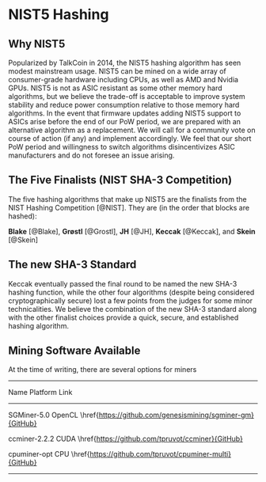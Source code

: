 # NIST5 Hashing

## Why NIST5

Popularized by TalkCoin in 2014, the NIST5 hashing algorithm has seen modest mainstream usage. NIST5 can be mined on a wide array of consumer-grade hardware including CPUs, as well as AMD and Nvidia GPUs.  NIST5 is not as ASIC resistant as some other memory hard algorithms, but we believe the trade-off is acceptable to improve system stability and reduce power consumption relative to those memory hard algorithms. In the event that firmware updates adding NIST5 support to ASICs arise before the end of our PoW period, we are prepared with an alternative algorithm as a replacement.  We will call for a community vote on course of action (if any) and implement accordingly.  We feel that our short PoW period and willingness to switch algorithms disincentivizes ASIC manufacturers and do not foresee an issue arising.

## The Five Finalists (NIST SHA-3 Competition)

The five hashing algorithms that make up NIST5 are the finalists from the NIST Hashing Competition [@NIST].  They are (in the order that blocks are hashed):

**Blake** [@Blake], **Grøstl** [@Grostl], **JH** [@JH], **Keccak** [@Keccak], and **Skein** [@Skein]

## The new SHA-3 Standard

Keccak eventually passed the final round to be named the new SHA-3 hashing function, while the other four algorithms (despite being considered cryptographically secure) lost a few points from the judges for some minor technicalities.  We believe the combination of the new SHA-3 standard along with the other finalist choices provide a quick, secure, and established hashing algorithm.

## Mining Software Available

At the time of writing, there are several options for miners

-------------------------------------------------------------------
Name           Platform         Link
-------------- ---------------- -----------------------------------
SGMiner-5.0    OpenCL           \href{https://github.com/genesismining/sgminer-gm}{GitHub}

ccminer-2.2.2  CUDA             \href{https://github.com/tpruvot/ccminer}{GitHub}

cpuminer-opt   CPU              \href{https://github.com/tpruvot/cpuminer-multi}{GitHub}

-------------------------------------------------------------------

